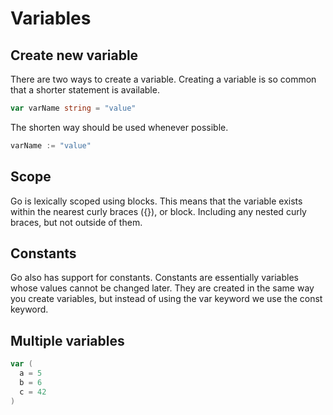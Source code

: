 # Variables

## Create new variable

There are two ways to create a variable. Creating a variable is so common that a shorter statement is available.

```go
var varName string = "value"
```

The shorten way should be used whenever possible.

```go
varName := "value"
```

## Scope

Go is lexically scoped using blocks. This means that the variable exists within the nearest curly braces ({}), or block. Including any nested curly braces, but not outside of them.

## Constants

Go also has support for constants. Constants are essentially variables whose values cannot be changed later. They are created in the same way you create variables, but instead of using the var keyword we use the const keyword.

## Multiple variables

```go
var (
  a = 5
  b = 6
  c = 42
)
```